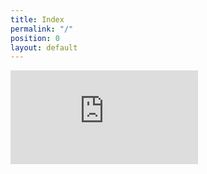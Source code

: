 ```yaml
---
title: Index
permalink: "/"
position: 0
layout: default
---
```


<iframe src="https://player.vimeo.com/video/148281898" frameborder="0"></iframe>